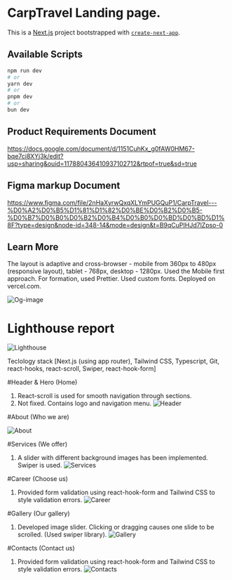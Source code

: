 # CarpTravel Landing page.

This is a [Next.js](https://nextjs.org/) project bootstrapped with [`create-next-app`](https://github.com/vercel/next.js/tree/canary/packages/create-next-app).

## Available Scripts

```bash
npm run dev
# or
yarn dev
# or
pnpm dev
# or
bun dev
```

## Product Requirements Document

https://docs.google.com/document/d/1151CuhKx_g0fAW0HM67-bqe7ci8XYj3k/edit?usp=sharing&ouid=117880436410937102712&rtpof=true&sd=true

## Figma markup Document

https://www.figma.com/file/2nHaXyrwQxqXLYmPUGQuP1/CarpTravel---%D0%A2%D0%B5%D1%81%D1%82%D0%BE%D0%B2%D0%B5-%D0%B7%D0%B0%D0%B2%D0%B4%D0%B0%D0%BD%D0%BD%D1%8F?type=design&node-id=348-14&mode=design&t=B9qCuPIHJd7lZpso-0

## Learn More

The layout is adaptive and cross-browser - mobile from 360px to 480px
(responsive layout), tablet - 768px, desktop - 1280px. Used the Mobile first
approach. For formation, used Prettier. Used custom fonts. Deployed on vercel.com.

![Og-image](https://github.com/darynakarmazin/carp-travel/raw/main/src/og-image/og-image.png)

# Lighthouse report

![Lighthouse](https://github.com/darynakarmazin/carp-travel/raw/main/src/og-image/lighthouse-report.png)

Teclology stack [Next.js (using app router), Tailwind CSS, Typescript, Git, react-hooks, react-scroll, Swiper, react-hook-form]

#Header & Hero (Home)

1. React-scroll is used for smooth navigation through sections.
2. Not fixed. Contains logo and navigation menu.
   ![Header](https://github.com/darynakarmazin/carp-travel/raw/main/src/og-image/header-hero.png)

#About (Who we are)

![About](https://github.com/darynakarmazin/carp-travel/raw/main/src/og-image/about.png)

#Services (We offer)

1. A slider with different background images has been implemented. Swiper is used.
   ![Services](https://github.com/darynakarmazin/carp-travel/raw/main/src/og-image/services.png)

#Career (Choose us)

1. Provided form validation using react-hook-form and Tailwind CSS to style validation errors.
   ![Career](https://github.com/darynakarmazin/carp-travel/raw/main/src/og-image/сareer.png)

#Gallery (Our gallery)

1. Developed image slider. Clicking or dragging causes one slide to be scrolled.
   (Used swiper library).
   ![Gallery](https://github.com/darynakarmazin/carp-travel/raw/main/src/og-image/gallery.png)

#Contacts (Contact us)

1. Provided form validation using react-hook-form and Tailwind CSS to style validation errors.
   ![Contacts](https://github.com/darynakarmazin/carp-travel/raw/main/src/og-image/contacts.png)

